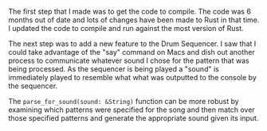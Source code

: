 The first step that I made was to get the code to compile. The code
was 6 months out of date and lots of changes have been made to Rust
in that time. I updated the code to compile and run against the most
version of Rust.

The next step was to add a new feature to the Drum Sequencer. I saw that
I could take advantage of the "say" command on Macs and dish out another process
to communicate whatever sound I chose for the pattern that was being processed.
As the sequencer is being played a "sound" is immediately played to resemble what
what was outputted to the console by the sequencer.

The `parse_for_sound(sound: &String)` function can be more robust by examining which
patterns were specified for the song and then match over those specified patterns
and generate the appropriate sound given its input.

